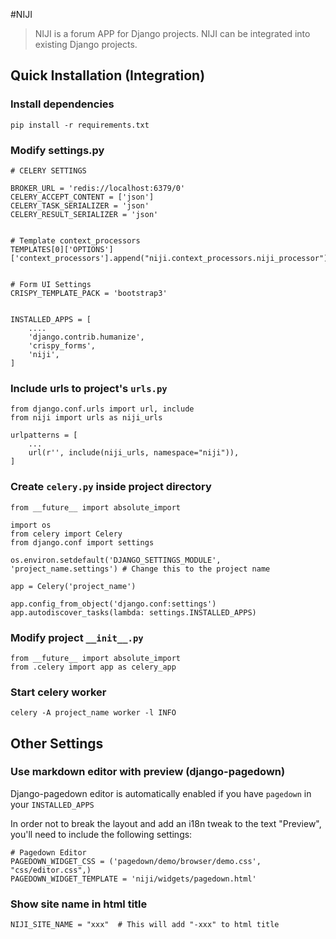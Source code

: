 #NIJI

> NIJI is a forum APP for Django projects.
> NIJI can be integrated into existing Django projects.

## Quick Installation (Integration)

### Install dependencies

```
pip install -r requirements.txt
```

### Modify settings.py

```
# CELERY SETTINGS

BROKER_URL = 'redis://localhost:6379/0'
CELERY_ACCEPT_CONTENT = ['json']
CELERY_TASK_SERIALIZER = 'json'
CELERY_RESULT_SERIALIZER = 'json'


# Template context_processors
TEMPLATES[0]['OPTIONS']['context_processors'].append("niji.context_processors.niji_processor")


# Form UI Settings
CRISPY_TEMPLATE_PACK = 'bootstrap3'


INSTALLED_APPS = [
    ....
    'django.contrib.humanize',
    'crispy_forms',
    'niji',
]
```

### Include urls to project's `urls.py`

```
from django.conf.urls import url, include
from niji import urls as niji_urls

urlpatterns = [
    ...
    url(r'', include(niji_urls, namespace="niji")),
]
```

### Create `celery.py` inside project directory

```
from __future__ import absolute_import

import os
from celery import Celery
from django.conf import settings

os.environ.setdefault('DJANGO_SETTINGS_MODULE', 'project_name.settings') # Change this to the project name

app = Celery('project_name')

app.config_from_object('django.conf:settings')
app.autodiscover_tasks(lambda: settings.INSTALLED_APPS)
```

### Modify project `__init__.py`

```
from __future__ import absolute_import
from .celery import app as celery_app
```


### Start celery worker

```
celery -A project_name worker -l INFO
```

## Other Settings

### Use markdown editor with preview (django-pagedown)

Django-pagedown editor is automatically enabled if you have `pagedown` in your `INSTALLED_APPS`

In order not to break the layout and add an i18n tweak to the text "Preview", you'll need to include the following settings:

```
# Pagedown Editor
PAGEDOWN_WIDGET_CSS = ('pagedown/demo/browser/demo.css', "css/editor.css",)
PAGEDOWN_WIDGET_TEMPLATE = 'niji/widgets/pagedown.html'
```

### Show site name in html title

```
NIJI_SITE_NAME = "xxx"  # This will add "-xxx" to html title
```